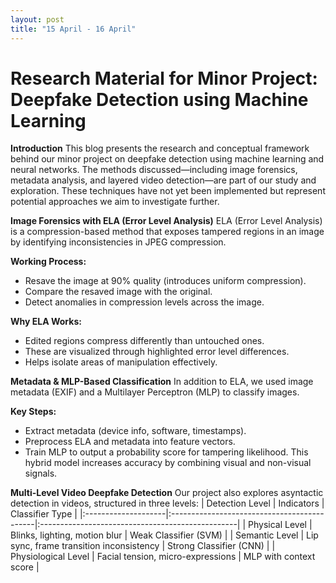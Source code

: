 ```yaml
---
layout: post
title: "15 April - 16 April"
---
```


# Research Material for Minor Project: Deepfake Detection using Machine Learning
**Introduction**
This blog presents the research and conceptual framework behind our minor project on deepfake detection using machine learning and neural networks. The methods discussed—including image forensics, metadata analysis, and layered video detection—are part of our study and exploration. These techniques have not yet been implemented but represent potential approaches we aim to investigate further.

**Image Forensics with ELA (Error Level Analysis)** 
ELA (Error Level Analysis) is a compression-based method that exposes tampered regions in an image by identifying inconsistencies in JPEG compression. 

**Working Process:** 
- Resave the image at 90% quality (introduces uniform compression). 
- Compare the resaved image with the original. 
- Detect anomalies in compression levels across the image. 

**Why ELA Works:** 
- Edited regions compress differently than untouched ones. 
- These are visualized through highlighted error level differences. 
- Helps isolate areas of manipulation effectively. 

**Metadata & MLP-Based Classification**
In addition to ELA, we used image metadata (EXIF) and a Multilayer Perceptron (MLP) to classify images. 

**Key Steps:**
- Extract metadata (device info, software, timestamps). 
- Preprocess ELA and metadata into feature vectors. 
- Train MLP to output a probability score for tampering likelihood. 
This hybrid model increases accuracy by combining visual and non-visual signals. 

**Multi-Level Video Deepfake Detection**
Our project also explores asyntactic detection in videos, structured in three levels:
| Detection Level     | Indicators                                  | Classifier Type                                  |
|:--------------------|:--------------------------------------------|:-------------------------------------------------|
| Physical Level      | Blinks, lighting, motion blur               | Weak Classifier (SVM)                            |
| Semantic Level      | Lip sync, frame transition inconsistency    | Strong Classifier (CNN)                          |
| Physiological Level | Facial tension, micro-expressions           | MLP with context score                           |
